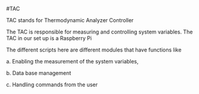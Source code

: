 #TAC 

TAC stands for Thermodynamic Analyzer Controller 

The TAC is responsible for measuring and controlling system variables. The TAC in our set up is a Raspberry Pi 

The different scripts here are different modules that have functions like

a. Enabling the measurement of the system variables,

b. Data base management

c. Handling commands from the user





